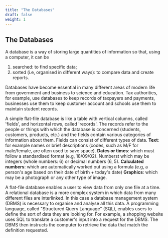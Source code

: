 ```yaml
---
title: "The Databases"
draft: false
weight: 1
---
```


## The Databases

A database is a way of storing large quantities of information so
that, using a computer, it can be

1. searched: to find specific data;
2. sorted (i.e, organised in different ways): to compare data and create reports.

Databases have become essential in many different areas of modern life from government
and business to science and education. Tax authorities, for example, use databases to keep records of
taxpayers and payments, businesses use them to keep customer account and schools use them to maintain
student records.

A simple flat-file database is like a table with vertical columns, called 'fields', and horizontal rows, called
'records'. The records refer to the people or things with which the database is concerned (students, customers,
products, etc.) and the fields contain various categories of information about them.
Fields can consist of different types of data.
**Text**: for example names or brief descriptions (codes, such as M/F for male/female, are often used to save
space).
**Dates or times**: which must follow a standardised format (e.g, 18/09/02).
Numberst which may be integers (whole numbers: 6) or decimal numbers (6, 5).
**Calculated numbers**: which are automatically worked out using a formula (e.g, a person's age based on
their date of birth + today's date)
**Graphics**: which may be a photograph or any other type of image.

A flat-file database enables a user to view data from only one file at a time. A relational
database is a more complex system in which data from many different files are
interlinked. In this case a database management system (DBMS) is necessary
to organise and analyse all this data.
A programming language, called "Structured Query Language" (SQL),
enables users to define the sort of data they are looking for. For example, a
shopping website uses SQL to translate a customer's input into a request for
the DBMS. The DBMS then instructs the computer to retrieve the data that
match the definition requested.
